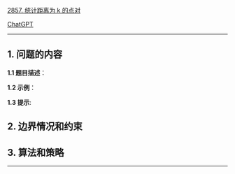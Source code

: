 [2857. 统计距离为 k 的点对](https://leetcode.cn/problems/count-pairs-of-points-with-distance-k)

[ChatGPT](chat.openai.com)

---

## 1. 问题的内容
**1.1 题目描述**：

**1.2 示例**：

**1.3 提示**:

## 2. 边界情况和约束


## 3. 算法和策略

---

